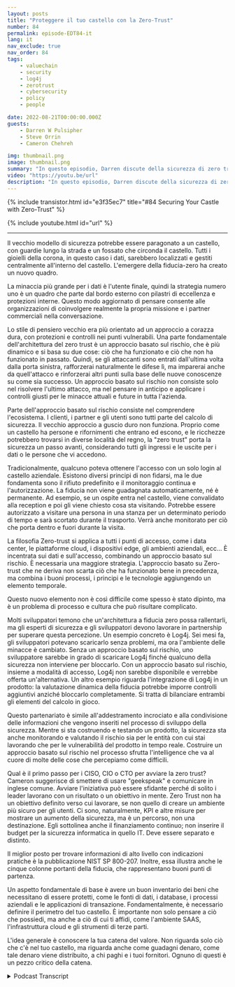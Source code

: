 ```yaml
---
layout: posts
title: "Proteggere il tuo castello con la Zero-Trust"
number: 84
permalink: episode-EDT84-it
lang: it
nav_exclude: true
nav_order: 84
tags:
    - valuechain
    - security
    - log4j
    - zerotrust
    - cybersecurity
    - policy
    - people

date: 2022-08-21T00:00:00.000Z
guests:
    - Darren W Pulsipher
    - Steve Orrin
    - Cameron Chehreh

img: thumbnail.png
image: thumbnail.png
summary: "In questo episodio, Darren discute della sicurezza di zero trust con Steve Orrin di Intel, CTO del settore pubblico, e Cameron Chehreh, VP-GM del settore pubblico."
video: "https://youtu.be/url"
description: "In questo episodio, Darren discute della sicurezza di zero trust con Steve Orrin di Intel, CTO del settore pubblico, e Cameron Chehreh, VP-GM del settore pubblico."
---
```


<div>
{% include transistor.html id="e3f35ec7" title="#84 Securing Your Castle with Zero-Trust" %}

{% include youtube.html id="url" %}
</div>

---

Il vecchio modello di sicurezza potrebbe essere paragonato a un castello, con guardie lungo la strada e un fossato che circonda il castello. Tutti i gioielli della corona, in questo caso i dati, sarebbero localizzati e gestiti centralmente all'interno del castello. L'emergere della fiducia-zero ha creato un nuovo quadro.

La minaccia più grande per i dati è l'utente finale, quindi la strategia numero uno è un quadro che parte dal bordo esterno con pilastri di eccellenza e protezioni interne. Questo modo aggiornato di pensare consente alle organizzazioni di coinvolgere realmente la propria missione e i partner commerciali nella conversazione.

Lo stile di pensiero vecchio era più orientato ad un approccio a corazza dura, con protezioni e controlli nei punti vulnerabili. Una parte fondamentale dell'architettura del zero trust è un approccio basato sul rischio, che è più dinamico e si basa su due cose: ciò che ha funzionato e ciò che non ha funzionato in passato. Quindi, se gli attaccanti sono entrati dall'ultima volta dalla porta sinistra, rafforzerai naturalmente le difese lì, ma imparerai anche da quell'attacco e rinforzerai altri punti sulla base delle nuove conoscenze su come sia successo. Un approccio basato sul rischio non consiste solo nel risolvere l'ultimo attacco, ma nel pensare in anticipo e applicare i controlli giusti per le minacce attuali e future in tutta l'azienda.

Parte dell'approccio basato sul rischio consiste nel comprendere l'ecosistema. I clienti, i partner e gli utenti sono tutti parte del calcolo di sicurezza. Il vecchio approccio a guscio duro non funziona. Proprio come un castello ha persone e rifornimenti che entrano ed escono, e le ricchezze potrebbero trovarsi in diverse località del regno, la "zero trust" porta la sicurezza un passo avanti, considerando tutti gli ingressi e le uscite per i dati o le persone che vi accedono.

Tradicionalmente, qualcuno poteva ottenere l'accesso con un solo login al castello aziendale. Esistono diversi principi di non fidarsi, ma le due fondamenta sono il rifiuto predefinito e il monitoraggio continua e l'autorizzazione. La fiducia non viene guadagnata automaticamente, né è permanente. Ad esempio, se un ospite entra nel castello, viene convalidato alla reception e poi gli viene chiesto cosa sta visitando. Potrebbe essere autorizzato a visitare una persona in una stanza per un determinato periodo di tempo e sarà scortato durante il trasporto. Verrà anche monitorato per ciò che porta dentro e fuori durante la visita.

La filosofia Zero-trust si applica a tutti i punti di accesso, come i data center, le piattaforme cloud, i dispositivi edge, gli ambienti aziendali, ecc... È incentrata sui dati e sull'accesso, combinando un approccio basato sul rischio. È necessaria una maggiore strategia. L'approccio basato su Zero-trust che ne deriva non scarta ciò che ha funzionato bene in precedenza, ma combina i buoni processi, i principi e le tecnologie aggiungendo un elemento temporale.

Questo nuovo elemento non è così difficile come spesso è stato dipinto, ma è un problema di processo e cultura che può risultare complicato.

Molti sviluppatori temono che un'architettura a fiducia zero possa rallentarli, ma gli esperti di sicurezza e gli sviluppatori devono lavorare in partnership per superare questa percezione. Un esempio concreto è Log4j. Sei mesi fa, gli sviluppatori potevano scaricarlo senza problemi, ma ora l'ambiente delle minacce è cambiato. Senza un approccio basato sul rischio, uno sviluppatore sarebbe in grado di scaricare Log4j finché qualcuno della sicurezza non interviene per bloccarlo. Con un approccio basato sul rischio, insieme a modalità di accesso, Log4j non sarebbe disponibile e verrebbe offerta un'alternativa. Un altro esempio riguarda l'integrazione di Log4j in un prodotto: la valutazione dinamica della fiducia potrebbe imporre controlli aggiuntivi anziché bloccarlo completamente. Si tratta di bilanciare entrambi gli elementi del calcolo in gioco.

Questo partenariato è simile all'addestramento incrociato e alla condivisione delle informazioni che vengono inseriti nel processo di sviluppo della sicurezza. Mentre si sta costruendo e testando un prodotto, la sicurezza sta anche monitorando e valutando il rischio sia per le entità con cui stai lavorando che per le vulnerabilità del prodotto in tempo reale. Costruire un approccio basato sul rischio nel processo sfrutta l'intelligence che va al cuore di molte delle cose che percepiamo come difficili.

Qual è il primo passo per i CISO, CIO o CTO per avviare la zero trust? Cameron suggerisce di smettere di usare "geekspeak" e comunicare in inglese comune. Avviare l'iniziativa può essere sfidante perché di solito i leader lavorano con un risultato o un obiettivo in mente. Zero Trust non ha un obiettivo definito verso cui lavorare, se non quello di creare un ambiente più sicuro per gli utenti. Ci sono, naturalmente, KPI e altre misure per mostrare un aumento della sicurezza, ma è un percorso, non una destinazione. Egli sottolinea anche il finanziamento continuo; non inserire il budget per la sicurezza informatica in quello IT. Deve essere separato e distinto.

Il miglior posto per trovare informazioni di alto livello con indicazioni pratiche è la pubblicazione NIST SP 800-207. Inoltre, essa illustra anche le cinque colonne portanti della fiducia, che rappresentano buoni punti di partenza.

Un aspetto fondamentale di base è avere un buon inventario dei beni che necessitano di essere protetti, come le fonti di dati, i database, i processi aziendali e le applicazioni di transazione. Fondamentalmente, è necessario definire il perimetro del tuo castello. È importante non solo pensare a ciò che possiedi, ma anche a ciò di cui ti affidi, come l'ambiente SAAS, l'infrastruttura cloud e gli strumenti di terze parti.

L'idea generale è conoscere la tua catena del valore. Non riguarda solo ciò che c'è nel tuo castello, ma riguarda anche come guadagni denaro, come tale denaro viene distribuito, a chi paghi e i tuoi fornitori. Ognuno di questi è un pezzo critico della catena.



<details>
<summary> Podcast Transcript </summary>

<p></p>

</details>
